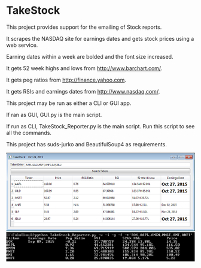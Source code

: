 # TakeStock
This project provides support for the emailing of Stock reports.

It scrapes the NASDAQ site for earnings dates and gets stock prices using a web service.

Earning dates within a week are bolded and the font size increased. 

It gets 52 week highs and lows from http://www.barchart.com/.

It gets peg ratios from http://finance.yahoo.com.

It gets RSIs and earnings dates from http://www.nasdaq.com/.

This project may be run as either a CLI or GUI app.

If ran as GUI, GUI.py is the main script. 

If run as CLI, TakeStock_Reporter.py is the main script. Run this script to see all the commands.

This project has suds-jurko and BeautifulSoup4 as requirements.

![Alt text](/screenshot_gui.png?raw=true "TakeStock in GUI action")
![Alt text](/screenshot.png?raw=true "TakeStock in CLI action")
